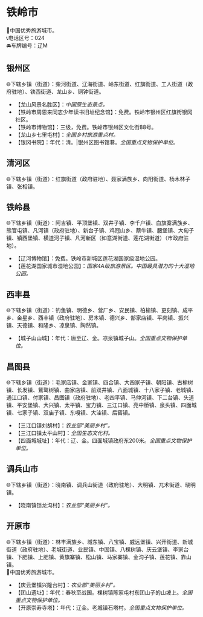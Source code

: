 # 铁岭市  
🏅中国优秀旅游城市。   
📞电话区号：024  
🚘车牌编号：辽M  

## 银州区  
🌐下辖乡镇（街道）：柴河街道、辽海街道、岭东街道、红旗街道、工人街道（政府驻地）、铁西街道、龙山乡、铜钟街道。    
  
* 【龙山风景名胜区】：*中国原生态景点。*  
* 【铁岭市周恩来同志少年读书旧址纪念馆】：免费。铁岭市银州区红旗街银冈社区。   
* 【铁岭市博物馆】：三级，免费。铁岭市银州区文化街88号。   
* 【龙山乡七里屯村】：*全国乡村旅游重点村。*  
* 【银冈书院】：年代：清。|银州区图书馆巷。*全国重点文物保护单位。*   
  
## 清河区  
🌐下辖乡镇（街道）：红旗街道（政府驻地）、聂家满族乡、向阳街道、杨木林子镇、张相镇。  

## 铁岭县  
🌐下辖乡镇（街道）：阿吉镇、平顶堡镇、双井子镇、李千户镇、白旗寨满族乡、熊官屯镇、凡河镇（政府驻地）、新台子镇、鸡冠山乡、蔡牛镇、腰堡镇、大甸子镇、镇西堡镇、横道河子镇、凡河新区（如意湖街道、莲花湖街道）（市政府驻地）。    
  
* 【辽河博物馆】：免费。铁岭市新城区莲花湖国家级湿地公园。   
* 【莲花湖国家城市湿地公园】：*国家4A级旅游景区。中国最具潜力的十大湿地公园。*  

## 西丰县  
🌐下辖乡镇（街道）：钓鱼镇、明德乡、营厂乡、安民镇、柏榆镇、更刻镇、成平乡、金星乡、西丰镇（政府驻地）、房木镇、德兴乡、郜家店镇、平岗镇、振兴镇、天德镇、和隆乡、凉泉镇、陶然镇。    
  
* 【城子山山城】：年代：唐至辽、金。凉泉镇城子山。*全国重点文物保护单位。*   
  
## 昌图县  
🌐下辖乡镇（街道）：毛家店镇、金家镇、四合镇、大四家子镇、朝阳镇、古榆树镇、长发镇、鴜鹭树镇、曲家店镇、前双井镇、八面城镇、十八家子镇、老城镇、通江口镇、付家镇、昌图镇（政府驻地）、老四平镇、马仲河镇、下二台镇、头道镇、平安堡镇、大兴镇、太平镇、宝力镇、三江口镇、亮中桥镇、泉头镇、四面城镇、七家子镇、双庙子镇、东嘎镇、大洼镇、后窑镇。    
  
* 【三江口镇刘胡村】：*农业部“美丽乡村”。*  
* 【三江口镇太平山村】：*全国生态文化村。*  
* 【四面城城址】：年代：辽、金。四面城镇政府东200米。*全国重点文物保护单位。*   
  
## 调兵山市  
🌐下辖乡镇（街道）：晓南镇、调兵山街道（政府驻地）、大明镇、兀术街道、晓明镇。  
  
* 【晓南镇锁龙沟村】：*农业部“美丽乡村”。*  

## 开原市  
🌐下辖乡镇（街道）：林丰满族乡、城东镇、八宝镇、威远堡镇、兴开街道、新城街道（政府驻地）、老城街道、业民镇、中固镇、八棵树镇、庆云堡镇、李家台镇、下肥镇、上肥镇、黄旗寨镇、松山镇、马家寨镇、金沟子镇、莲花镇、靠山镇。    
🏅中国优秀旅游城市。   
  
* 【庆云堡镇兴隆台村】：*农业部“美丽乡村”。*  
* 【团山遗址】：年代：春秋至战国。棵树镇陈家屯村东团山子的山坡上。*全国重点文物保护单位。*   
* 【开原崇寿寺塔】：年代：辽金。老城镇石塔村。*全国重点文物保护单位。*   